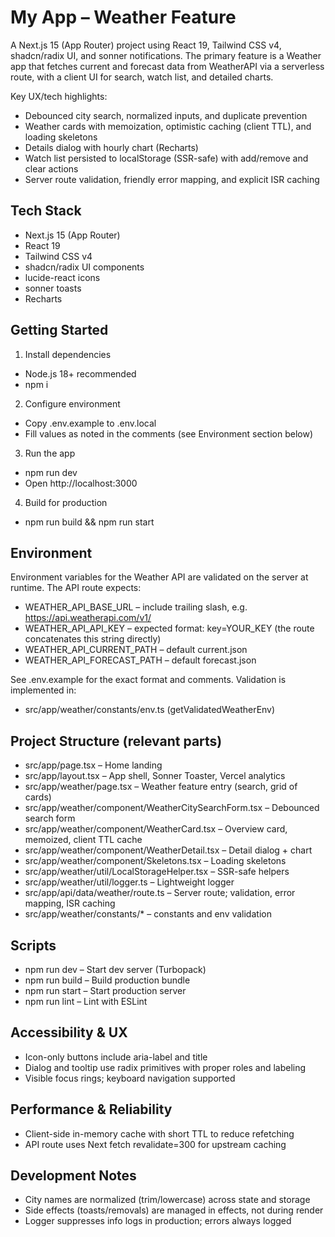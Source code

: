 # My App – Weather Feature

A Next.js 15 (App Router) project using React 19, Tailwind CSS v4, shadcn/radix UI, and sonner notifications. The primary feature is a Weather app that fetches current and forecast data from WeatherAPI via a serverless route, with a client UI for search, watch list, and detailed charts.

Key UX/tech highlights:
- Debounced city search, normalized inputs, and duplicate prevention
- Weather cards with memoization, optimistic caching (client TTL), and loading skeletons
- Details dialog with hourly chart (Recharts)
- Watch list persisted to localStorage (SSR-safe) with add/remove and clear actions
- Server route validation, friendly error mapping, and explicit ISR caching


## Tech Stack
- Next.js 15 (App Router)
- React 19
- Tailwind CSS v4
- shadcn/radix UI components
- lucide-react icons
- sonner toasts
- Recharts

## Getting Started
1) Install dependencies
- Node.js 18+ recommended
- npm i

2) Configure environment
- Copy .env.example to .env.local
- Fill values as noted in the comments (see Environment section below)

3) Run the app
- npm run dev
- Open http://localhost:3000

4) Build for production
- npm run build && npm run start


## Environment
Environment variables for the Weather API are validated on the server at runtime. The API route expects:

- WEATHER_API_BASE_URL – include trailing slash, e.g. https://api.weatherapi.com/v1/
- WEATHER_API_API_KEY – expected format: key=YOUR_KEY (the route concatenates this string directly)
- WEATHER_API_CURRENT_PATH – default current.json
- WEATHER_API_FORECAST_PATH – default forecast.json

See .env.example for the exact format and comments. Validation is implemented in:
- src/app/weather/constants/env.ts (getValidatedWeatherEnv)


## Project Structure (relevant parts)
- src/app/page.tsx – Home landing
- src/app/layout.tsx – App shell, Sonner Toaster, Vercel analytics
- src/app/weather/page.tsx – Weather feature entry (search, grid of cards)
- src/app/weather/component/WeatherCitySearchForm.tsx – Debounced search form
- src/app/weather/component/WeatherCard.tsx – Overview card, memoized, client TTL cache
- src/app/weather/component/WeatherDetail.tsx – Detail dialog + chart
- src/app/weather/component/Skeletons.tsx – Loading skeletons
- src/app/weather/util/LocalStorageHelper.tsx – SSR-safe helpers
- src/app/weather/util/logger.ts – Lightweight logger
- src/app/api/data/weather/route.ts – Server route; validation, error mapping, ISR caching
- src/app/weather/constants/* – constants and env validation

## Scripts
- npm run dev – Start dev server (Turbopack)
- npm run build – Build production bundle
- npm run start – Start production server
- npm run lint – Lint with ESLint

## Accessibility & UX
- Icon-only buttons include aria-label and title
- Dialog and tooltip use radix primitives with proper roles and labeling
- Visible focus rings; keyboard navigation supported


## Performance & Reliability
- Client-side in-memory cache with short TTL to reduce refetching
- API route uses Next fetch revalidate=300 for upstream caching

## Development Notes
- City names are normalized (trim/lowercase) across state and storage
- Side effects (toasts/removals) are managed in effects, not during render
- Logger suppresses info logs in production; errors always logged

